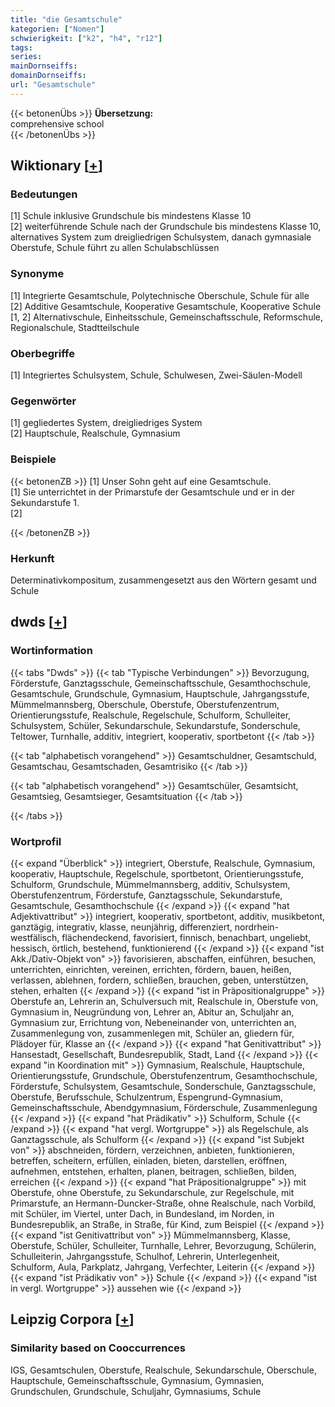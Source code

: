 ```yaml
---
title: "die Gesamtschule"
kategorien: ["Nomen"]
schwierigkeit: ["k2", "h4", "r12"]
tags:
series:
mainDornseiffs:
domainDornseiffs:
url: "Gesamtschule"
---
```


{{< betonenÜbs >}}
**Übersetzung:**  
comprehensive school  
{{< /betonenÜbs >}}

## Wiktionary [[+](https://de.wiktionary.org/wiki/Gesamtschule)]

### Bedeutungen
[1] Schule inklusive Grundschule bis mindestens Klasse 10  
[2] weiterführende Schule nach der Grundschule bis mindestens Klasse 10, alternatives System zum dreigliedrigen Schulsystem, danach gymnasiale Oberstufe, Schule führt zu allen Schulabschlüssen  

### Synonyme
[1] Integrierte Gesamtschule, Polytechnische Oberschule, Schule für alle  
[2] Additive Gesamtschule, Kooperative Gesamtschule, Kooperative Schule  
[1, 2] Alternativschule, Einheitsschule, Gemeinschaftsschule, Reformschule, Regionalschule, Stadtteilschule  

### Oberbegriffe
[1] Integriertes Schulsystem, Schule, Schulwesen, Zwei-Säulen-Modell  

### Gegenwörter
[1] gegliedertes System, dreigliedriges System  
[2] Hauptschule, Realschule, Gymnasium  

### Beispiele
{{< betonenZB >}}
[1] Unser Sohn geht auf eine Gesamtschule.  
[1] Sie unterrichtet in der Primarstufe der Gesamtschule und er in der Sekundarstufe 1.  
[2]  

{{< /betonenZB >}}
### Herkunft
Determinativkompositum, zusammengesetzt aus den Wörtern gesamt und Schule  



## dwds [[+](https://www.dwds.de/wb/Gesamtschule)]

### Wortinformation
{{< tabs "Dwds" >}}
{{< tab "Typische Verbindungen" >}}
Bevorzugung, Förderstufe, Ganztagsschule, Gemeinschaftsschule, Gesamthochschule, Gesamtschule, Grundschule, Gymnasium, Hauptschule, Jahrgangsstufe, Mümmelmannsberg, Oberschule, Oberstufe, Oberstufenzentrum, Orientierungsstufe, Realschule, Regelschule, Schulform, Schulleiter, Schulsystem, Schüler, Sekundarschule, Sekundarstufe, Sonderschule, Teltower, Turnhalle, additiv, integriert, kooperativ, sportbetont
{{< /tab >}}

{{< tab "alphabetisch vorangehend" >}}
Gesamtschuldner, Gesamtschuld, Gesamtschau, Gesamtschaden, Gesamtrisiko
{{< /tab >}}

{{< tab "alphabetisch vorangehend" >}}
Gesamtschüler, Gesamtsicht, Gesamtsieg, Gesamtsieger, Gesamtsituation
{{< /tab >}}

{{< /tabs >}}

### Wortprofil
{{< expand "Überblick" >}} integriert, Oberstufe, Realschule, Gymnasium, kooperativ, Hauptschule, Regelschule, sportbetont, Orientierungsstufe, Schulform, Grundschule, Mümmelmannsberg, additiv, Schulsystem, Oberstufenzentrum, Förderstufe, Ganztagsschule, Sekundarstufe, Gesamtschule, Gesamthochschule {{< /expand >}}
{{< expand "hat Adjektivattribut" >}} integriert, kooperativ, sportbetont, additiv, musikbetont, ganztägig, integrativ, klasse, neunjährig, differenziert, nordrhein-westfälisch, flächendeckend, favorisiert, finnisch, benachbart, ungeliebt, hessisch, örtlich, bestehend, funktionierend {{< /expand >}}
{{< expand "ist Akk./Dativ-Objekt von" >}} favorisieren, abschaffen, einführen, besuchen, unterrichten, einrichten, vereinen, errichten, fördern, bauen, heißen, verlassen, ablehnen, fordern, schließen, brauchen, geben, unterstützen, stehen, erhalten {{< /expand >}}
{{< expand "ist in Präpositionalgruppe" >}} Oberstufe an, Lehrerin an, Schulversuch mit, Realschule in, Oberstufe von, Gymnasium in, Neugründung von, Lehrer an, Abitur an, Schuljahr an, Gymnasium zur, Errichtung von, Nebeneinander von, unterrichten an, Zusammenlegung von, zusammenlegen mit, Schüler an, gliedern für, Plädoyer für, Klasse an {{< /expand >}}
{{< expand "hat Genitivattribut" >}} Hansestadt, Gesellschaft, Bundesrepublik, Stadt, Land {{< /expand >}}
{{< expand "in Koordination mit" >}} Gymnasium, Realschule, Hauptschule, Orientierungsstufe, Grundschule, Oberstufenzentrum, Gesamthochschule, Förderstufe, Schulsystem, Gesamtschule, Sonderschule, Ganztagsschule, Oberstufe, Berufsschule, Schulzentrum, Espengrund-Gymnasium, Gemeinschaftsschule, Abendgymnasium, Förderschule, Zusammenlegung {{< /expand >}}
{{< expand "hat Prädikativ" >}} Schulform, Schule {{< /expand >}}
{{< expand "hat vergl. Wortgruppe" >}} als Regelschule, als Ganztagsschule, als Schulform {{< /expand >}}
{{< expand "ist Subjekt von" >}} abschneiden, fördern, verzeichnen, anbieten, funktionieren, betreffen, scheitern, erfüllen, einladen, bieten, darstellen, eröffnen, aufnehmen, entstehen, erhalten, planen, beitragen, schließen, bilden, erreichen {{< /expand >}}
{{< expand "hat Präpositionalgruppe" >}} mit Oberstufe, ohne Oberstufe, zu Sekundarschule, zur Regelschule, mit Primarstufe, an Hermann-Duncker-Straße, ohne Realschule, nach Vorbild, mit Schüler, im Viertel, unter Dach, in Bundesland, im Norden, in Bundesrepublik, an Straße, in Straße, für Kind, zum Beispiel {{< /expand >}}
{{< expand "ist Genitivattribut von" >}} Mümmelmannsberg, Klasse, Oberstufe, Schüler, Schulleiter, Turnhalle, Lehrer, Bevorzugung, Schülerin, Schulleiterin, Jahrgangsstufe, Schulhof, Lehrerin, Unterlegenheit, Schulform, Aula, Parkplatz, Jahrgang, Verfechter, Leiterin {{< /expand >}}
{{< expand "ist Prädikativ von" >}} Schule {{< /expand >}}
{{< expand "ist in vergl. Wortgruppe" >}} aussehen wie {{< /expand >}}

## Leipzig Corpora [[+](https://corpora.uni-leipzig.de/en/res?word=Gesamtschule&corpusId=deu_newscrawl-public_2018)]


### Similarity based on Cooccurrences
IGS, Gesamtschulen, Oberstufe, Realschule, Sekundarschule, Oberschule, Hauptschule, Gemeinschaftsschule, Gymnasium, Gymnasien, Grundschulen, Grundschule, Schuljahr, Gymnasiums, Schule

